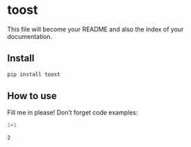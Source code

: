 toost
================

<!-- WARNING: THIS FILE WAS AUTOGENERATED! DO NOT EDIT! -->

This file will become your README and also the index of your
documentation.

## Install

``` sh
pip install toost
```

## How to use

Fill me in please! Don’t forget code examples:

``` python
1+1
```

    2
